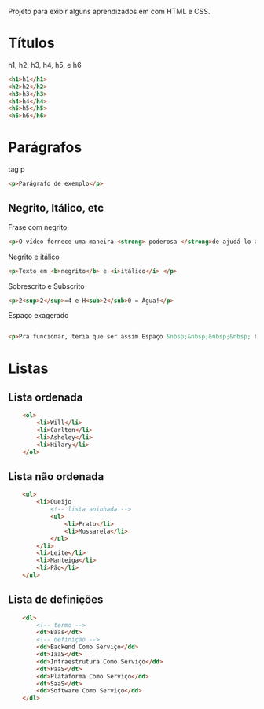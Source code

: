 Projeto para exibir alguns aprendizados em com HTML e CSS.

# Títulos
h1, h2, h3, h4, h5, e h6
```html
<h1>h1</h1>
<h2>h2</h2>
<h3>h3</h3>
<h4>h4</h4>
<h5>h5</h5>
<h6>h6</h6>
```

# Parágrafos
tag p
```html
<p>Parágrafo de exemplo</p>
```

## Negrito, Itálico, etc

Frase com negrito

```html
<p>O vídeo fornece uma maneira <strong> poderosa </strong>de ajudá-lo a provar seu argumento.</p>
```

Negrito e itálico
```html
<p>Texto em <b>negrito</b> e <i>itálico</i> </p>
```

Sobrescrito e Subscrito
```html
<p>2<sup>2</sup>=4 e H<sub>2</sub>0 = Água!</p>
```

Espaço exagerado
```html

<p>Pra funcionar, teria que ser assim Espaço &nbsp;&nbsp;&nbsp;&nbsp; bem exagerados entre palavras</p>
```

# Listas

## Lista ordenada

```html
    <ol>
        <li>Will</li>
        <li>Carlton</li>
        <li>Asheley</li>
        <li>Hilary</li>
    </ol>
```

## Lista não ordenada

```html
    <ul>
        <li>Queijo
            <!-- lista aninhada -->
            <ul>
                <li>Prato</li>
                <li>Mussarela</li>
            </ul>
        </li>
        <li>Leite</li>
        <li>Manteiga</li>
        <li>Pão</li>
    </ul>

```

## Lista de definições
    
```html
    <dl>
        <!-- termo -->
        <dt>Baas</dt>
        <!-- definição -->
        <dd>Backend Como Serviço</dd>
        <dt>IaaS</dt>
        <dd>Infraestrutura Como Serviço</dd>
        <dt>PaaS</dt>
        <dd>Plataforma Como Serviço</dd>
        <dt>SaaS</dt>
        <dd>Software Como Serviço</dd>
    </dl>

```